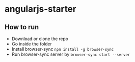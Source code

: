 # angularjs-starter

## How to run
- Download or clone the repo
- Go inside the folder
- Install browser-sync
```npm install -g browser-sync```
- Run browser-sync server by
```browser-sync start --server```
